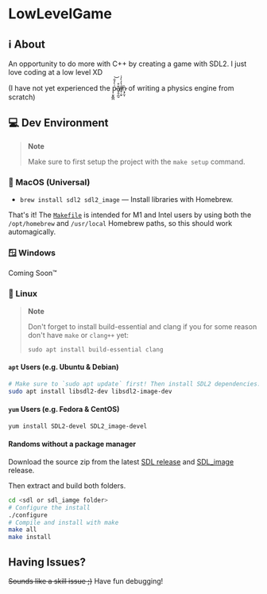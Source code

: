 # LowLevelGame

## ℹ️ About

An opportunity to do more with C++ by creating a game with SDL2. I just love coding at a low level XD 

(I have not yet experienced the p̷̜͈̞̻̪͑̀̓͋͝ã̸͓̯̗̲̮͒i̸̥̣̮̠̔̓̀̓͗ṅ̷͙̗̮̹ of writing a physics engine from scratch)

## 💻 Dev Environment

> **Note**
> 
> Make sure to first setup the project with the `make setup` command.

### 🍎 MacOS (Universal)

- `brew install sdl2 sdl2_image` — Install libraries with Homebrew.

That's it! The [`Makefile`](./Makefile) is intended for M1 and Intel users by using both the `/opt/homebrew` and `/usr/local` Homebrew paths, so this should work automagically.

### 🪟 Windows

Coming Soon™️

### 🐧 Linux

> **Note**
> 
> Don't forget to install build-essential and clang if you for some reason don't have `make` or `clang++` yet:
> 
> `sudo apt install build-essential clang`

#### `apt` Users (e.g. Ubuntu & Debian)

```bash
# Make sure to `sudo apt update` first! Then install SDL2 dependencies:
sudo apt install libsdl2-dev libsdl2-image-dev
```

#### `yum` Users (e.g. Fedora & CentOS)

```bash
yum install SDL2-devel SDL2_image-devel
```

#### Randoms without a package manager

Download the source zip from the latest [SDL release](https://github.com/libsdl-org/SDL/releases) and [SDL_image](https://github.com/libsdl-org/SDL_image/releases) release. 

Then extract and build both folders.

```bash
cd <sdl or sdl_iamge folder>
# Configure the install
./configure
# Compile and install with make
make all
make install
```

## Having Issues?

~~Sounds like a skill issue ;)~~ Have fun debugging!
